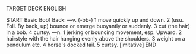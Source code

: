 TARGET DECK
ENGLISH

START
Basic
Bob1
Back: —v. (-bb-) 1 move quickly up and down. 2 (usu. Foll. By back, up) bounce or emerge buoyantly or suddenly. 3 cut (the hair) in a bob. 4 curtsy. —n. 1 jerking or bouncing movement, esp. Upward. 2 hairstyle with the hair hanging evenly above the shoulders. 3 weight on a pendulum etc. 4 horse's docked tail. 5 curtsy. [imitative]
END
